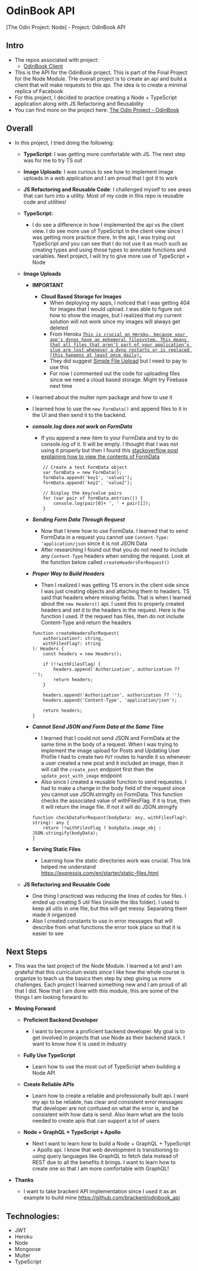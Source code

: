 # OdinBook API
[The Odin Project: Node] - Project: OdinBook API

## Intro

-   The repos associated with project:
    -   [OdinBook Client](https://github.com/salvillalon45/theOdinProject-OdinBookClient)
-   This is the API for the OdinBook project. This is part of the Final Project for the Node Module. THe overall project is to create an api and build a client that will make requests to this api. The idea is to create a minimal replica of Facebook
-   For this project, I decided to practice creating a Node + TypeScript application along with JS Refactoring and Reusability
-   You can find more on the project here: [The Odin Project - OdinBook](https://www.theodinproject.com/paths/full-stack-javascript/courses/nodejs/lessons/odin-book)

## Overall

-   In this project, I tried doing the following:

    -   **TypeScript**: I was getting more comfortable with JS. The next step was for me to try TS out
    -   **Image Uploads**: I was curious to see how to implement image uploads in a web application and I am proud that I got it to work
    -   **JS Refactoring and Reusable Code**: I challenged myself to see areas that can turn into a utility. Most of my code in this repo is reusable code and utilities!

    -   **TypeScript:**

        -   I do see a difference in how I implemented the api vs the client view. I do see more use of TypeScript in the client view since I was getting more practice there. In the api, I was trying out TypeScript and you can see that I do not use it as much such as creating types and using those types to annotate functions and variables. Next project, I will try to give more use of TypeScript + Node

    -   **Image Uploads**

        -   **IMPORTANT**

            -   **Cloud Based Storage for Images**
                -   When deploying my apps, I noticed that I was getting 404 for images that I would upload. I was able to figure out how to show the images, but I realized that my current solution will not work since my images will always get deleted
                -   From Heroku [`This is crucial on Heroku, because your app’s dynos have an ephemeral filesystem. This means that all files that aren’t part of your application’s slug are lost whenever a dyno restarts or is replaced (this happens at least once daily).`](https://devcenter.heroku.com/articles/simple-file-upload)
                -   They did suggest [Simple File Upload](https://app.simplefileupload.com/pricing) but I need to pay to use this
                -   For now I commented out the code for uploading files since we need a cloud based storage. Might try Firebase next time

        -   I learned about the multer npm package and how to use it
        -   I learned how to use the `new FormData()` and append files to it in the UI and then send it to the backend.
        -   **_console.log does not work on FormData_**

            -   If you append a new item to your FormData and try to do console.log of it. It will be empty. I thought that I was not using it properly but then I found this [stackoverflow post explaining how to view the contents of FormData](https://stackoverflow.com/a/17067016)

            ```
                // Create a test FormData object
                var formData = new FormData();
                formData.append('key1', 'value1');
                formData.append('key2', 'value2');

                // Display the key/value pairs
                for (var pair of formData.entries()) {
                    console.log(pair[0]+ ', ' + pair[1]);
                }
            ```

        -   **_Sending Form Data Through Request_**
            -   Now that I knew how to use FormData. I learned that to send FormData in a request you cannot use `Content-Type: 'application/json` since it is not JSON Data
            -   After researching I found out that you do not need to include any `Content-Type` headers when sending the request. Look at the function below called `createHeadersForRequest()`
        -   **_Proper Way to Build Headers_**

            -   Then I realized I was getting TS errors in the client side since I was just creating objects and attaching them to headers. TS said that headers where missing fields. That is when I learned about the `new Headers()` api. I used this to properly created headers and set it to the headers in the request. Here is the function I used. If the request has files, then do not include Content-Type and return the headers

            ```
            function createHeadersForRequest(
                authorization?: string,
                withFilesFlag?: string
            ): Headers {
                const headers = new Headers();

                if (!!withFilesFlag) {
                    headers.append('Authorization', authorization ?? '');
                    return headers;
                }

                headers.append('Authorization', authorization ?? '');
                headers.append('Content-Type', 'application/json');

                return headers;
            }
            ```

        -   **_Cannot Send JSON and Form Data at the Same Time_**
            -   I learned that I could not send JSON and FormData at the same time in the body of a request. When I was trying to implement the image upload for Posts and Updating User Profile I had to create two `PUT` routes to handle it so whenever a user created a new post and it included an image, then it will call the `create_post` endpoint first then the `update_post_with_image` endpoint
            -   Also since I created a reusable function to send requestes. I had to make a change in the body field of the request since you cannot use JSON.stringify on FormData. This function checks the associated value of withFilesFlag. If it is true, then it will return the image file. If not it will do JSON.stringify
            ```
            function checkDataForRequest(bodyData: any, withFilesFlag?: string): any {
            	return !!withFilesFlag ? bodyData.image_obj : JSON.stringify(bodyData);
            }
            ```
        -   **Serving Static Files**
            -   Learning how the static directories work was crucial. This link helped me understand https://expressjs.com/en/starter/static-files.html

    -   **JS Refactoring and Reusable Code**
        -   One thing I practiced was reducing the lines of codes for files. I ended up creating 5 util files (inside the libs folder). I used to keep all utils in one file, but this will get messy. Separating them made it organized
        -   Also I created constants to use in error messages that will describe from what functions the error took place so that it is easier to see

## Next Steps

-   This was the last project of the Node Module. I learned a lot and I am grateful that this curriculum exists since I like how the whole course is organize to teach us the basics then step by step giving us more challenges. Each project I learned something new and I am proud of all that I did. Now that I am done with this module, this are some of the things I am looking forward to:
-   **Moving Forward**

    -   **Proficient Backend Developer**

        -   I want to become a proficient backend developer. My goal is to get involved in projects that use Node as their backend stack. I want to know how it is used in industry

    -   **Fully Use TypeScript**
        -   Learn how to use the most out of TypeScript when building a Node API
    -   **Create Reliable APIs**
        -   Learn how to create a reliable and professionally built api. I want my api to be reliable, has clear and consistent error messages that developer are not confused on what the error is, and be consistent with how data is send. Also learn what are the tools needed to create apis that can support a lot of users
    -   **Node + GraphQL + TypeScript + Apollo**
        -   Next I want to learn how to build a Node + GraphQL + TypeScript + Apollo api. I know that web development is transitioning to using query languages like GraphQL to fetch data instead of REST due to all the benefits it brings. I want to learn how to create one so that I am more comfortable with GraphQL!

-   **Thanks**
    -   I want to take brackenl API implementation since I used it as an example to build mine https://github.com/brackenl/odinbook_api

## Technologies:

-   JWT
-   Heroku
-   Node
-   Mongoose
-   Multer
-   TypeScript
